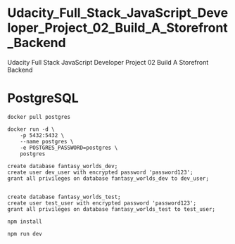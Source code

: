 # Udacity_Full_Stack_JavaScript_Developer_Project_02_Build_A_Storefront_Backend
Udacity Full Stack JavaScript Developer Project 02 Build A Storefront Backend


# PostgreSQL

```
docker pull postgres

docker run -d \
	-p 5432:5432 \
	--name postgres \
	-e POSTGRES_PASSWORD=postgres \
	postgres

create database fantasy_worlds_dev;
create user dev_user with encrypted password 'password123';
grant all privileges on database fantasy_worlds_dev to dev_user;


create database fantasy_worlds_test;
create user test_user with encrypted password 'password123';
grant all privileges on database fantasy_worlds_test to test_user;
```


```
npm install

npm run dev
```